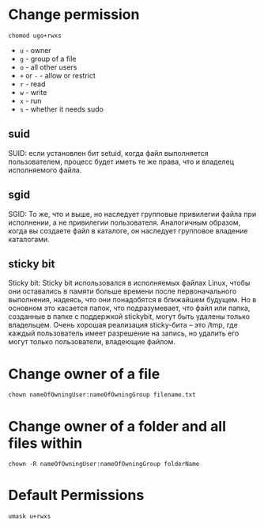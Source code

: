 # Change permission

```
chomod ugo+rwxs
```

- `u` - owner
- `g` - group of a file
- `o` - all other users
- `+` or `-` - allow or restrict
- `r` - read
- `w` - write
- `x` - run
- `s` - whether it needs sudo

## suid

SUID: если установлен бит setuid, когда файл выполняется пользователем, процесс будет иметь те же права, что и владелец исполняемого файла.

## sgid

SGID: То же, что и выше, но наследует групповые привилегии файла при исполнении, а не привилегии пользователя. Аналогичным образом, когда вы создаете файл в каталоге, он наследует групповое владение каталогами.

## sticky bit

Sticky bit: Sticky bit использовался в исполняемых файлах Linux, чтобы они оставались в памяти больше времени после первоначального выполнения, надеясь, что они понадобятся в ближайшем будущем. Но в основном это касается папок, что подразумевает, что файл или папка, созданные в папке с поддержкой stickybit, могут быть удалены только владельцем. Очень хорошая реализация sticky-бита – это /tmp, где каждый пользователь имеет разрешение на запись, но удалить его могут только пользователи, владеющие файлом.

# Change owner of a file

```
chown nameOfOwningUser:nameOfOwningGroup filename.txt
```

# Change owner of a folder and all files within

```
chown -R nameOfOwningUser:nameOfOwningGroup folderName
```

# Default Permissions

`umask u+rwxs`
